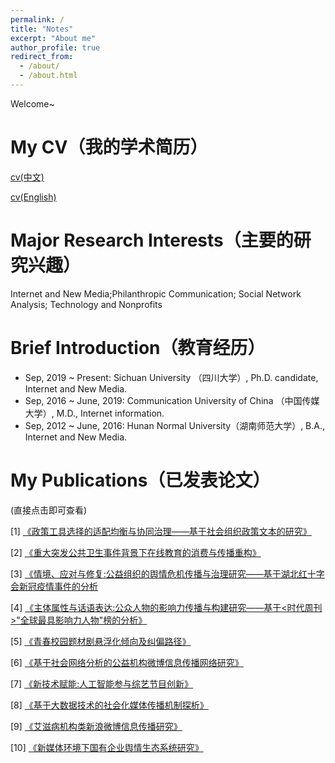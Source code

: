 ```yaml
---
permalink: /
title: "Notes"
excerpt: "About me"
author_profile: true
redirect_from: 
  - /about/
  - /about.html
---
```


Welcome~


# My CV（我的学术简历）

[cv(中文)](https://liuyezi0.github.io/files/liuyezi/ye_cv.pdf)

[cv(English)](https://liuyezi0.github.io/files/liuyezi/ye_cv_enn.pdf)

# Major Research Interests（主要的研究兴趣）

Internet and New Media;Philanthropic Communication; Social Network Analysis; Technology and Nonprofits 

# Brief Introduction（教育经历）

* Sep, 2019 ~ Present: Sichuan University （四川大学）, Ph.D. candidate, Internet and New Media.
* Sep, 2016 ~ June, 2019: Communication University of China （中国传媒大学）, M.D., Internet information.
* Sep, 2012 ~ June, 2016: Hunan Normal University（湖南师范大学）, B.A., Internet and New Media.


# My Publications（已发表论文）
(直接点击即可查看)


[1] [《政策工具选择的适配均衡与协同治理——基于社会组织政策文本的研究》](http://liuyezi0.github.io/files/liuyezi/publications/政策工具选择的适配均衡与协同治理——基于社会组织政策文本的研究.pdf)

[2] [《重大突发公共卫生事件背景下在线教育的消费与传播重构》](http://liuyezi0.github.io/files/liuyezi/publications/重大突发公共卫生事件背景下在线教育的消费与传播重构.pdf)

[3] [《情境、应对与修复:公益组织的舆情危机传播与治理研究——基于湖北红十字会新冠疫情事件的分析](http://liuyezi0.github.io/files/liuyezi/publications/情境_应对与修复_公益组织的舆情_省略_于湖北红十字会新冠疫情.pdf)

[4] [《主体属性与话语表达:公众人物的影响力传播与构建研究——基于\<时代周刊\>"全球最具影响力人物"榜的分析》](http://liuyezi0.github.io/files/liuyezi/publications/主体属性与话语表达_公众人物的影_省略_刊_全球最具影响力人物.pdf)

[5] [《青春校园题材剧悬浮化倾向及纠偏路径》](http://liuyezi0.github.io/files/liuyezi/publications/青春校园题材剧悬浮化倾向及纠偏路径.pdf)

[6] [《基于社会网络分析的公益机构微博信息传播网络研究》](http://liuyezi0.github.io/files/liuyezi/publications/基于社会网络分析的公益机构微博信息传播网络研究.pdf)

[7] [《新技术赋能:人工智能参与综艺节目创新》](http://liuyezi0.github.io/files/liuyezi/publications/新技术赋能_人工智能参与综艺节目创新.pdf)

[8] [《基于大数据技术的社会化媒体传播机制探析》](http://liuyezi0.github.io/files/liuyezi/publications/基于大数据技术的社会化媒体传播机制探析.pdf)

[9] [《艾滋病机构类新浪微博信息传播研究》](http://liuyezi0.github.io/files/liuyezi/publications/艾滋病机构类新浪微博信息传播研究.pdf)

[10] [《新媒体环境下国有企业舆情生态系统研究》](http://liuyezi0.github.io/files/liuyezi/publications/新媒体环境下国有企业舆情生态系统研究.pdf)





